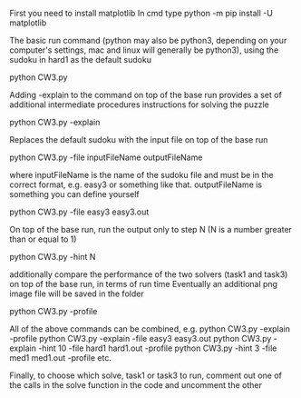 First you need to install matplotlib
In cmd type python -m pip install -U matplotlib

The basic run command (python may also be python3, depending on your computer's settings, mac and linux will generally be python3), using the sudoku in hard1 as the default sudoku

python CW3.py


Adding -explain to the command on top of the base run provides a set of additional intermediate procedures instructions for solving the puzzle
 
python CW3.py -explain


Replaces the default sudoku with the input file on top of the base run

python CW3.py -file inputFileName outputFileName

where inputFileName is the name of the sudoku file and must be in the correct format, e.g. easy3 or something like that. outputFileName is something you can define yourself

python CW3.py -file easy3 easy3.out


On top of the base run, run the output only to step N (N is a number greater than or equal to 1)

python CW3.py -hint N


additionally compare the performance of the two solvers (task1 and task3) on top of the base run, in terms of run time 
Eventually an additional png image file will be saved in the folder

python CW3.py -profile


All of the above commands can be combined, e.g.
python CW3.py -explain -profile
python CW3.py -explain -file easy3 easy3.out
python CW3.py -explain -hint 10 -file hard1 hard1.out -profile
python CW3.py -hint 3 -file med1 med1.out -profile
etc.

Finally, to choose which solve, task1 or task3 to run, comment out one of the calls in the solve function in the code and uncomment the other